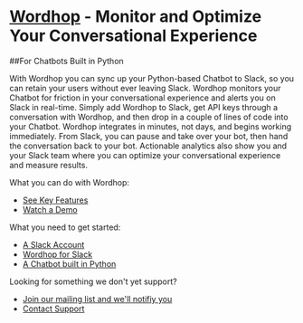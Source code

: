 # [Wordhop](https://www.wordhop.io) - Monitor and Optimize Your Conversational Experience
##For Chatbots Built in Python

With Wordhop you can sync up your Python-based Chatbot to Slack, so you can retain your users without ever leaving Slack.  Wordhop monitors your Chatbot for friction in your conversational experience and alerts you on Slack in real-time. Simply add Wordhop to Slack, get API keys through a conversation with Wordhop, and then drop in a couple of lines of code into your Chatbot.  Wordhop integrates in minutes, not days, and begins working immediately.  From Slack, you can pause and take over your bot, then hand the conversation back to your bot.  Actionable analytics also show you and your Slack team where you can optimize your conversational experience and measure results. 

What you can do with Wordhop:
* [See Key Features](https://developer.wordhop.io)
* [Watch a Demo](https://www.youtube.com/watch?v=TAcwr3s9l4o)

What you need to get started:
* [A Slack Account](http://www.slack.com)
* [Wordhop for Slack](https://slack.com/oauth/authorize?scope=users:read,users:read.email,commands,chat:write:bot,channels:read,channels:write,bot&client_id=23850726983.39760486257)
* [A Chatbot built in Python](https://developer.wordhop.io/botbuilders.html)

Looking for something we don't yet support?  
* [Join our mailing list and we'll notifiy you](https://www.wordhop.io/contact.html)
* [Contact Support](mailto:support@wordhop.io)
